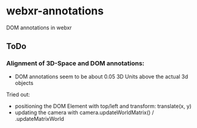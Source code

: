# webxr-annotations

DOM annotations in webxr

## ToDo

### Alignment of 3D-Space and DOM annotations:

- DOM annotations seem to be about 0.05 3D Units above the actual 3d objects

Tried out:

- positioning the DOM Element with top/left and transform: translate(x, y)
- updating the camera with camera.updateWorldMatrix() / .updateMatrixWorld
